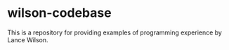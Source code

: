 # wilson-codebase
This is a repository for providing examples of programming experience by Lance Wilson.
